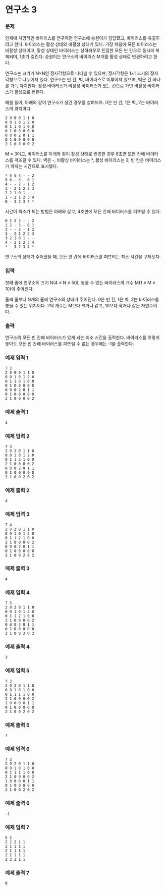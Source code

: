 # 연구소 3 
### 문제 

인체에 치명적인 바이러스를 연구하던 연구소에 승원이가 침입했고, 바이러스를 유출하려고 한다. 바이러스는 활성 상태와 비활성 상태가 있다. 가장 처음에 모든 바이러스는 비활성 상태이고, 활성 상태인 바이러스는 상하좌우로 인접한 모든 빈 칸으로 동시에 복제되며, 1초가 걸린다. 승원이는 연구소의 바이러스 M개를 활성 상태로 변경하려고 한다.

연구소는 크기가 N×N인 정사각형으로 나타낼 수 있으며, 정사각형은 1×1 크기의 정사각형으로 나누어져 있다. 연구소는 빈 칸, 벽, 바이러스로 이루어져 있으며, 벽은 칸 하나를 가득 차지한다. 활성 바이러스가 비활성 바이러스가 있는 칸으로 가면 비활성 바이러스가 활성으로 변한다.

예를 들어, 아래와 같이 연구소가 생긴 경우를 살펴보자. 0은 빈 칸, 1은 벽, 2는 바이러스의 위치이다.

~~~
2 0 0 0 1 1 0
0 0 1 0 1 2 0
0 1 1 0 1 0 0
0 1 0 0 0 0 0
0 0 0 2 0 1 1
0 1 0 0 0 0 0
2 1 0 0 0 0 2
~~~

M = 3이고, 바이러스를 아래와 같이 활성 상태로 변경한 경우 6초면 모든 칸에 바이러스를 퍼뜨릴 수 있다. 벽은 -, 비활성 바이러스는 *, 활성 바이러스는 0, 빈 칸은 바이러스가 퍼지는 시간으로 표시했다.

~~~
* 6 5 4 - - 2
5 6 - 3 - 0 1
4 - - 2 - 1 2
3 - 2 1 2 2 3
2 2 1 0 1 - -
1 - 2 1 2 3 4
0 - 3 2 3 4 *
~~~

시간이 최소가 되는 방법은 아래와 같고, 4초만에 모든 칸에 바이러스를 퍼뜨릴 수 있다.

~~~
0 1 2 3 - - 2
1 2 - 3 - 0 1
2 - - 2 - 1 2
3 - 2 1 2 2 3
3 2 1 0 1 - -
4 - 2 1 2 3 4
* - 3 2 3 4 *
~~~

연구소의 상태가 주어졌을 때, 모든 빈 칸에 바이러스를 퍼뜨리는 최소 시간을 구해보자.

### 입력

첫째 줄에 연구소의 크기 N(4 ≤ N ≤ 50), 놓을 수 있는 바이러스의 개수 M(1 ≤ M ≤ 10)이 주어진다.

둘째 줄부터 N개의 줄에 연구소의 상태가 주어진다. 0은 빈 칸, 1은 벽, 2는 바이러스를 놓을 수 있는 위치이다. 2의 개수는 M보다 크거나 같고, 10보다 작거나 같은 자연수이다.

### 출력

연구소의 모든 빈 칸에 바이러스가 있게 되는 최소 시간을 출력한다. 바이러스를 어떻게 놓아도 모든 빈 칸에 바이러스를 퍼뜨릴 수 없는 경우에는 -1을 출력한다.

### 예제 입력 1

~~~
7 3
2 0 0 0 1 1 0
0 0 1 0 1 2 0
0 1 1 0 1 0 0
0 1 0 0 0 0 0
0 0 0 2 0 1 1
0 1 0 0 0 0 0
2 1 0 0 0 0 2
~~~

### 예제 출력 1

~~~
4
~~~

### 예제 입력 2

~~~
7 3
2 0 2 0 1 1 0
0 0 1 0 1 2 0
0 1 1 2 1 0 0
2 1 0 0 0 0 2
0 0 0 2 0 1 1
0 1 0 0 0 0 0
2 1 0 0 2 0 2
~~~

### 예제 출력 2

~~~
4
~~~


### 예제 입력 3

~~~
7 4
2 0 2 0 1 1 0
0 0 1 0 1 2 0
0 1 1 2 1 0 0
2 1 0 0 0 0 2
0 0 0 2 0 1 1
0 1 0 0 0 0 0
2 1 0 0 2 0 2
~~~

### 예제 출력 3

~~~
4
~~~

### 예제 입력 4

~~~
7 5
2 0 2 0 1 1 0
0 0 1 0 1 2 0
0 1 1 2 1 0 0
2 1 0 0 0 0 2
0 0 0 2 0 1 1
0 1 0 0 0 0 0
2 1 0 0 2 0 2
~~~

### 예제 출력 4

~~~
3
~~~


### 예제 입력 5

~~~
7 3
2 0 2 0 1 1 0
0 0 1 0 1 0 0
0 1 1 1 1 0 0
2 1 0 0 0 0 2
1 0 0 0 0 1 1
0 1 0 0 0 0 0
2 1 0 0 2 0 2
~~~

### 예제 출력 5

~~~
7
~~~


### 예제 입력 6

~~~
7 2
2 0 2 0 1 1 0
0 0 1 0 1 0 0
0 1 1 1 1 0 0
2 1 0 0 0 0 2
1 0 0 0 0 1 1
0 1 0 0 0 0 0
2 1 0 0 2 0 2
~~~

### 예제 출력 6

~~~
-1
~~~

### 예제 입력 7

~~~
5 1
2 2 2 1 1
2 1 1 1 1
2 1 1 1 1
2 1 1 1 1
2 2 2 1 1
~~~

### 예제 출력 7

~~~
0
~~~